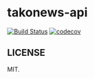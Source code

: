takonews-api
===========

[![Build Status](https://travis-ci.org/takonews/takonews-api.png?branch=master)](https://travis-ci.org/takonews/takonews-api)
[![codecov](https://codecov.io/gh/takonews/takonews-api/branch/master/graph/badge.svg)](https://codecov.io/gh/takonews/takonews-api)

## LICENSE

MIT.
